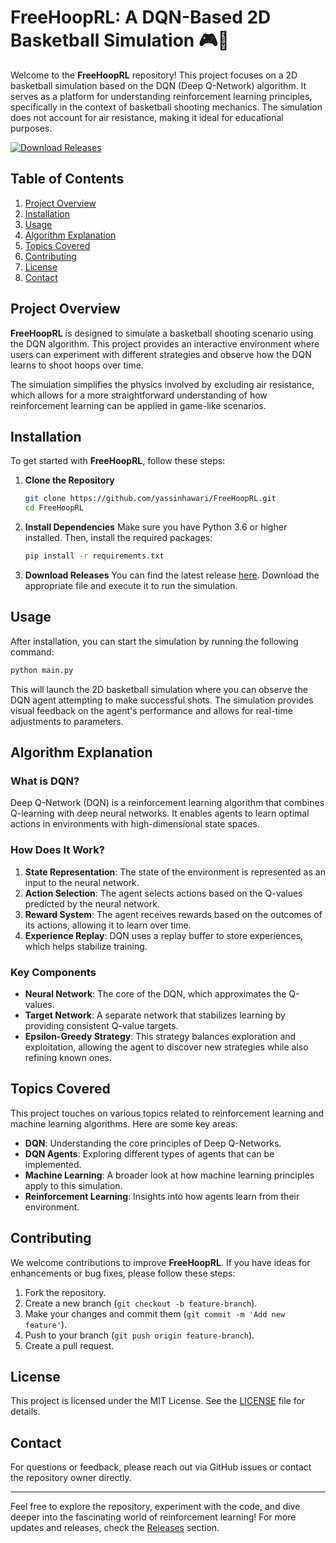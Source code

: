 # FreeHoopRL: A DQN-Based 2D Basketball Simulation 🎮🏀

Welcome to the **FreeHoopRL** repository! This project focuses on a 2D basketball simulation based on the DQN (Deep Q-Network) algorithm. It serves as a platform for understanding reinforcement learning principles, specifically in the context of basketball shooting mechanics. The simulation does not account for air resistance, making it ideal for educational purposes.

[![Download Releases](https://img.shields.io/badge/Download%20Releases-Click%20Here-brightgreen)](https://github.com/yassinhawari/FreeHoopRL/releases)

## Table of Contents

1. [Project Overview](#project-overview)
2. [Installation](#installation)
3. [Usage](#usage)
4. [Algorithm Explanation](#algorithm-explanation)
5. [Topics Covered](#topics-covered)
6. [Contributing](#contributing)
7. [License](#license)
8. [Contact](#contact)

## Project Overview

**FreeHoopRL** is designed to simulate a basketball shooting scenario using the DQN algorithm. This project provides an interactive environment where users can experiment with different strategies and observe how the DQN learns to shoot hoops over time. 

The simulation simplifies the physics involved by excluding air resistance, which allows for a more straightforward understanding of how reinforcement learning can be applied in game-like scenarios. 

## Installation

To get started with **FreeHoopRL**, follow these steps:

1. **Clone the Repository**
   ```bash
   git clone https://github.com/yassinhawari/FreeHoopRL.git
   cd FreeHoopRL
   ```

2. **Install Dependencies**
   Make sure you have Python 3.6 or higher installed. Then, install the required packages:
   ```bash
   pip install -r requirements.txt
   ```

3. **Download Releases**
   You can find the latest release [here](https://github.com/yassinhawari/FreeHoopRL/releases). Download the appropriate file and execute it to run the simulation.

## Usage

After installation, you can start the simulation by running the following command:

```bash
python main.py
```

This will launch the 2D basketball simulation where you can observe the DQN agent attempting to make successful shots. The simulation provides visual feedback on the agent's performance and allows for real-time adjustments to parameters.

## Algorithm Explanation

### What is DQN?

Deep Q-Network (DQN) is a reinforcement learning algorithm that combines Q-learning with deep neural networks. It enables agents to learn optimal actions in environments with high-dimensional state spaces. 

### How Does It Work?

1. **State Representation**: The state of the environment is represented as an input to the neural network.
2. **Action Selection**: The agent selects actions based on the Q-values predicted by the neural network.
3. **Reward System**: The agent receives rewards based on the outcomes of its actions, allowing it to learn over time.
4. **Experience Replay**: DQN uses a replay buffer to store experiences, which helps stabilize training.

### Key Components

- **Neural Network**: The core of the DQN, which approximates the Q-values.
- **Target Network**: A separate network that stabilizes learning by providing consistent Q-value targets.
- **Epsilon-Greedy Strategy**: This strategy balances exploration and exploitation, allowing the agent to discover new strategies while also refining known ones.

## Topics Covered

This project touches on various topics related to reinforcement learning and machine learning algorithms. Here are some key areas:

- **DQN**: Understanding the core principles of Deep Q-Networks.
- **DQN Agents**: Exploring different types of agents that can be implemented.
- **Machine Learning**: A broader look at how machine learning principles apply to this simulation.
- **Reinforcement Learning**: Insights into how agents learn from their environment.

## Contributing

We welcome contributions to improve **FreeHoopRL**. If you have ideas for enhancements or bug fixes, please follow these steps:

1. Fork the repository.
2. Create a new branch (`git checkout -b feature-branch`).
3. Make your changes and commit them (`git commit -m 'Add new feature'`).
4. Push to your branch (`git push origin feature-branch`).
5. Create a pull request.

## License

This project is licensed under the MIT License. See the [LICENSE](LICENSE) file for details.

## Contact

For questions or feedback, please reach out via GitHub issues or contact the repository owner directly.

---

Feel free to explore the repository, experiment with the code, and dive deeper into the fascinating world of reinforcement learning! For more updates and releases, check the [Releases](https://github.com/yassinhawari/FreeHoopRL/releases) section.